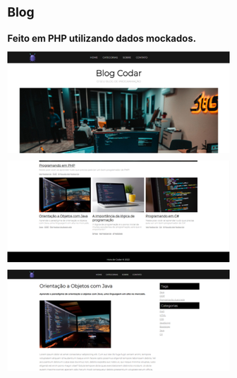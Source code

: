 # Blog
## Feito em PHP utilizando dados mockados.

![alt text](./Captura%20de%20tela%202022-05-31%20200837.png)

![alt text](./Captura%20de%20tela%202022-05-31%20200953.png)

![alt text](./Captura%20de%20tela%202022-05-31%20201022.png)
